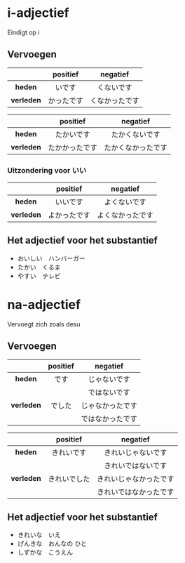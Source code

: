 # i-adjectief

Eindigt op i

## Vervoegen

|              |  positief  |    negatief    |
|:------------:|:----------:|:--------------:|
|  **heden**   |   いです   |   くないです   |
| **verleden** | かったです | くなかったです |

|              |    positief    |      negatief      |
|:------------:|:--------------:|:------------------:|
|  **heden**   |   たかいです   |   たかくないです   |
| **verleden** | たかかったです | たかくなかったです |

### Uitzondering voor いい

|              |   positief   |     negatief     |
|:------------:|:------------:|:----------------:|
|  **heden**   |   いいです   |   よくないです   |
| **verleden** | よかったです | よくなかったです |

## Het adjectief voor het substantief

* おいしい　ハンバーガー
* たかい　くるま
* やすい　テレビ

# na-adjectief

Vervoegt zich zoals desu

## Vervoegen

|              | positief |     negatief     |
|:------------:|:--------:|:----------------:|
|  **heden**   |   です   |   じゃないです   |
|              |          |   ではないです   |
| **verleden** |  でした  | じゃなかったです |
|              |          | ではなかったです |

|              |   positief   |        negatief        |
|:------------:|:------------:|:----------------------:|
|  **heden**   |  きれいです  |   きれいじゃないです   |
|              |              |   きれいではないです   |
| **verleden** | きれいでした | きれいじゃなかったです |
|              |              | きれいではなかったです |

## Het adjectief voor het substantief

* きれいな　いえ
* げんきな　おんなの ひと
* しずかな　こうえん
